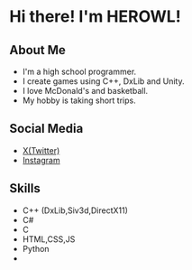 # Hi there! I'm HEROWL!

## About Me

* I'm a high school programmer.
* I create games using C++, DxLib and Unity.
* I love McDonald's and basketball.
* My hobby is taking short trips.

## Social Media

* [X(Twitter)](https://x.com/HRAKProgrammer)
* [Instagram](https://www.instagram.com/hero.wl74/?next=%2Fhero.wl74%2F)

## Skills

* C++ (DxLib,Siv3d,DirectX11)
* C#
* C
* HTML,CSS,JS
* Python
* 

